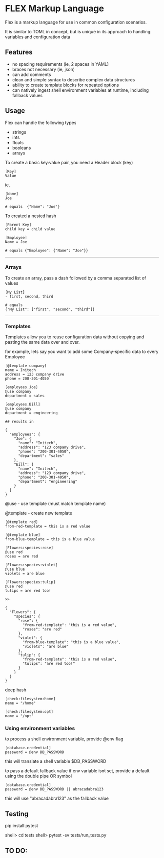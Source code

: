 # FLEX Markup Language

Flex is a markup language for use in common configuration scenarios.

It is similar to TOML in concept, but is unique in its approach to handling variables and configuration data

## Features
- no spacing requirements (ie, 2 spaces in YAML)
- braces not necessary (ie, json)
- can add comments
- clean and simple syntax to describe complex data structures
- ability to create template blocks for repeated options
- can natively ingest shell environment variables at runtime, including fallback values


## Usage

Flex can handle the following types

- strings
- ints
- floats
- booleans
- arrays



To create a basic key:value pair, you need a Header block (key)


    [Key]
    Value
  
  ie, 
  
    [Name]
    Joe 

    # equals  {"Name": "Joe"}

To created a nested hash

    [Parent Key]
    child key = child value

    [Employee]
    Name = Joe

    # equals {"Employee": {"Name": "Joe"}}

---

### Arrays

To create an array, pass a dash followed by a comma separated list of values

    [My List]
    - first, second, third

    # equals 
    {"My List": ["first", "second", "third"]}



--- 

### Templates

Templates allow you to reuse configuration data without copying and pasting the same data over and over.

for example, lets say you want to add some Company-specific data to every Employee

    [@template company]
    name = Initech
    address = 123 company drive
    phone = 200-301-4050

    [employees.Joe]
    @use company
    department = sales

    [employees.Bill]
    @use company
    department = engineering

    ## results in

    {
      "employees": {
        "Joe": {
          "name": "Initech",
          "address": "123 company drive",
          "phone": "200-301-4050",
          "department": "sales"
        },
        "Bill": {
          "name": "Initech",
          "address": "123 company drive",
          "phone": "200-301-4050",
          "department": "engineering"
        }
      }
    }

  

@use - use template (must match template name)

@template - create new template


    [@template red]
    from-red-template = this is a red value

    [@template blue]
    from-blue-template = this is a blue value

    [Flowers:species:rose]
    @use red
    roses = are red

    [Flowers:species:violet]
    @use blue
    violets = are blue

    [Flowers:species:tulip]
    @use red
    tulips = are red too!
    
    >>

    {
      "Flowers": {
        "species": {
          "rose": {
            "from-red-template": "this is a red value",
            "roses": "are red"
          },
          "violet": {
            "from-blue-template": "this is a blue value",
            "violets": "are blue"
          },
          "tulip": {
            "from-red-template": "this is a red value",
            "tulips": "are red too!"
          }
        }
      }
    }



deep hash

```
[check:filesystem:home]
name = "/home"

[check:filesystem:opt]
name = "/opt"

```

### Using environment variables

to process a shell environment variable, provide @env flag

    [database.credential]
    password = @env DB_PASSWORD

this will translate a shell variable $DB_PASSWORD

to pass a default fallback value if env variable isnt set, provide a default using the double pipe OR symbol

    [database.credential]
    password = @env DB_PASSWORD || abracadabra123


this will use "abracadabra123" as the fallback value


## Testing 

pip install pytest

shell> cd tests
shell> pytest -sv tests/run_tests.py

## TO DO:

